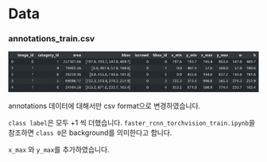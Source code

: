 # Data

### annotations_train.csv

<img src="/images/annotations_df_head.png">

annotations 데이터에 대해서만 csv format으로 변경하였습니다.

`class label`은 모두 +1 씩 더했습니다. `faster_rcnn_torchvision_train.ipynb`을 참조하면 `class 0`은 background를 의미한다고 합니다.

`x_max` 와 `y_max`를 추가하였습니다.

